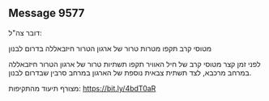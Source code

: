 ## Message 9577

דובר צה"ל:

מטוסי קרב תקפו מטרות טרור של ארגון הטרור חיזבאללה בדרום לבנון

לפני זמן קצר מטוסי קרב של חיל האוויר תקפו תשתיות טרור של ארגון הטרור חיזבאללה במרחב מרכבא, לצד תשתית צבאית נוספת של הארגון במרחב סרבין שבדרום לבנון.

מצורף תיעוד מהתקיפות: https://bit.ly/4bdT0aR

